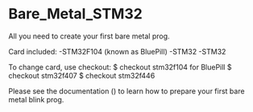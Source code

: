 # Bare_Metal_STM32
All you need to create your first bare metal prog.

Card included:
  -STM32F104 (known as BluePill)
  -STM32
  -STM32
  
To change card, use checkout:
  $ checkout stm32f104 for BluePill
  $ checkout stm32f407
  $ checkout stm32f446
  
Please see the documentation () to learn how to prepare your first bare metal blink prog.
